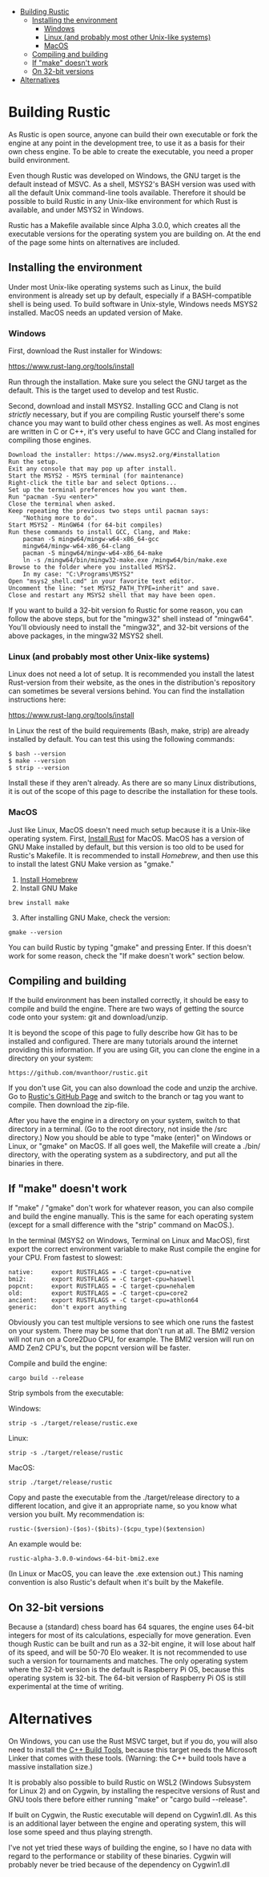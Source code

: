 
<!-- @import "[TOC]" {cmd="toc" depthFrom=1 depthTo=6 orderedList=false} -->

<!-- code_chunk_output -->

- [Building Rustic](#building-rustic)
  - [Installing the environment](#installing-the-environment)
    - [Windows](#windows)
    - [Linux (and probably most other Unix-like systems)](#linux-and-probably-most-other-unix-like-systems)
    - [MacOS](#macos)
  - [Compiling and building](#compiling-and-building)
  - [If "make" doesn't work](#if-make-doesnt-work)
  - [On 32-bit versions](#on-32-bit-versions)
- [Alternatives](#alternatives)

<!-- /code_chunk_output -->


# Building Rustic

As Rustic is open source, anyone can build their own executable or fork the
engine at any point in the development tree, to use it as a basis for their
own chess engine. To be able to create the executable, you need a proper
build environment.

Even though Rustic was developed on Windows, the GNU target is the default
instead of MSVC. As a shell, MSYS2's BASH version was used with all the
default Unix command-line tools available. Therefore it should be possible
to build Rustic in any Unix-like environment for which Rust is available,
and under MSYS2 in Windows.

Rustic has a Makefile available since Alpha 3.0.0, which creates all the
executable versions for the operating system you are building on. At the
end of the page some hints on alternatives are included.

## Installing the environment

Under most Unix-like operating systems such as Linux, the build environment
is already set up by default, especially if a BASH-compatible shell is
being used. To build software in Unix-style, Windows needs MSYS2 installed.
MacOS needs an updated version of Make.

### Windows

First, download the Rust installer for Windows:

https://www.rust-lang.org/tools/install

Run through the installation. Make sure you select the GNU target as the
default. This is the target used to develop and test Rustic.

Second, download and install MSYS2. Installing GCC and Clang is not
_strictly_ necessary, but if you are compiling Rustic yourself there's some
chance you may want to build other chess engines as well. As most engines
are written in C or C++, it's very useful to have GCC and Clang installed
for compiling those engines.

```
Download the installer: https://www.msys2.org/#installation
Run the setup.
Exit any console that may pop up after install.
Start the MSYS2 - MSYS terminal (for maintenance)
Right-click the title bar and select Options...
Set up the terminal preferences how you want them.
Run "pacman -Syu <enter>"
Close the terminal when asked.
Keep repeating the previous two steps until pacman says:
    "Nothing more to do".
Start MSYS2 - MinGW64 (for 64-bit compiles)
Run these commands to install GCC, Clang, and Make:
    pacman -S mingw64/mingw-w64-x86_64-gcc
    mingw64/mingw-w64-x86_64-clang
    pacman -S mingw64/mingw-w64-x86_64-make
    ln -s /mingw64/bin/mingw32-make.exe /mingw64/bin/make.exe
Browse to the folder where you installed MSYS2.
    In my case: "C:\Programs\MSYS2"
Open "msys2_shell.cmd" in your favorite text editor. 
Uncomment the line: "set MSYS2_PATH_TYPE=inherit" and save.
Close and restart any MSYS2 shell that may have been open.
```

If you want to build a 32-bit version fo Rustic for some reason, you can
follow the above steps, but for the "mingw32" shell instead of "mingw64".
You'll obviously need to install the "mingw32", and 32-bit versions of the
above packages, in the mingw32 MSYS2 shell.

### Linux (and probably most other Unix-like systems)

Linux does not need a lot of setup. It is recommended you install the
latest Rust-version from their website, as the ones in the distribution's
repository can sometimes be several versions behind. You can find the
installation instructions here:

https://www.rust-lang.org/tools/install

In Linux the rest of the build requirements (Bash, make, strip) are already
installed by default. You can test this using the following commands:

```
$ bash --version
$ make --version
$ strip --version
```

Install these if they aren't already. As there are so many Linux
distributions, it is out of the scope of this page to describe the
installation for these tools.

### MacOS

Just like Linux, MacOS doesn't need much setup because it is a Unix-like
operating system. First, [Install Rust](https://www.rust-lang.org/) for
MacOS. MacOS has a version of GNU Make installed by default, but this
version is too old to be used for Rustic's Makefile. It is recommended to
install _Homebrew_, and then use this to install the latest GNU Make
version as "gmake."

1. [Install Homebrew](https://brew.sh/)
2. Install GNU Make

```
brew install make
```

3. After installing GNU Make, check the version:

```
gmake --version
```

You can build Rustic by typing "gmake" and pressing Enter. If this doesn't
work for some reason, check the "If make doesn't work" section below.

## Compiling and building

If the build environment has been installed correctly, it should be easy to
compile and build the engine. There are two ways of getting the source code
onto your system: git and download/unzip.

It is beyond the scope of this page to fully describe how Git has to be
installed and configured. There are many tutorials around the internet
providing this information. If you are using Git, you can clone the engine
in a directory on your system:

```
https://github.com/mvanthoor/rustic.git
```

If you don't use Git, you can also download the code and unzip the archive.
Go to [Rustic's GitHub Page](https://github.com/mvanthoor/rustic) and
switch to the branch or tag you want to compile. Then download the zip-file.

After you have the engine in a directory on your system, switch to that
directory in a terminal. (Go to the root directory, not inside the /src
directory.) Now you should be able to type "make (enter)" on Windows or
Linux, or "gmake" on MacOS. If all goes well, the Makefile will create a
./bin/ directory, with the operating system as a subdirectory, and put all
the binaries in there.

## If "make" doesn't work

If "make" / "gmake" don't work for whatever reason, you can also compile
and build the engine manually. This is the same for each operating system
(except for a small difference with the "strip" command on MacOS.).

In the terminal (MSYS2 on Windows, Terminal on Linux and MacOS), first
export the correct environment variable to make Rust compile the engine for
your CPU. From fastest to slowest:

```
native:     export RUSTFLAGS = -C target-cpu=native
bmi2:       export RUSTFLAGS = -C target-cpu=haswell
popcnt:     export RUSTFLAGS = -C target-cpu=nehalem
old:        export RUSTFLAGS = -C target-cpu=core2
ancient:    export RUSTFLAGS = -C target-cpu=athlon64
generic:    don't export anything
```

Obviously you can test multiple versions to see which one runs the fastest
on your system. There may be some that don't run at all. The BMI2 version
will not run on a Core2Duo CPU, for example. The BMI2 version will run on
AMD Zen2 CPU's, but the popcnt version will be faster.

Compile and build the engine:

```
cargo build --release
```

Strip symbols from the executable:

Windows:
```
strip -s ./target/release/rustic.exe
```

Linux:
```
strip -s ./target/release/rustic
```

MacOS:
```
strip ./target/release/rustic
```

Copy and paste the executable from the ./target/release directory to a
different location, and give it an appropriate name, so you know what
version you built.  My recommendation is:

```
rustic-($version)-($os)-($bits)-($cpu_type)($extension)
```

An example would be:
```
rustic-alpha-3.0.0-windows-64-bit-bmi2.exe
```

(In Linux or MacOS, you can leave the .exe extension out.) This naming
convention is also Rustic's default when it's built by the Makefile.

## On 32-bit versions

Because a (standard) chess board has 64 squares, the engine uses 64-bit
integers for most of its calculations, especially for move generation. Even
though Rustic can be built and run as a 32-bit engine, it will lose about
half of its speed, and will be 50-70 Elo weaker. It is not recommended to
use such a version for tournaments and matches. The only operating system
where the 32-bit version is the default is Raspberry Pi OS, because this
operating system is 32-bit. The 64-bit version of Raspberry Pi OS is still
experimental at the time of writing.

# Alternatives

On Windows, you can use the Rust MSVC target, but if you do, you will also
need to install the [C++ Build
Tools](https://visualstudio.microsoft.com/downloads/), because this target
needs the Microsoft Linker that comes with these tools. (Warning: the C++
build tools have a massive installation size.)

It is probably also possible to build Rustic on WSL2 (Windows Subsystem for
Linux 2) and on Cygwin, by installing the respecitve versions of Rust and
GNU tools there before either running "make" or "cargo build --release".

If built on Cygwin, the Rustic executable will depend on Cygwin1.dll. As
this is an additional layer between the engine and operating system, this
will lose some speed and thus playing strength.

I've not yet tried these ways of building the engine, so I have no data
with regard to the performance or stability of these binaries.  Cygwin will
probably never be tried because of the dependency on Cygwin1.dll